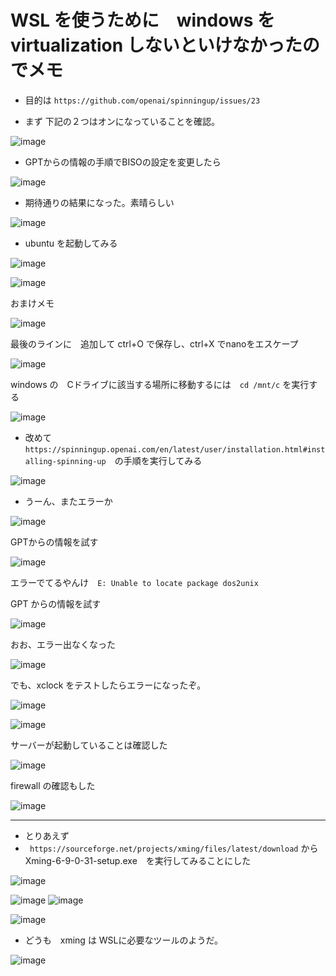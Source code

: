 
# WSL を使うために　windows を virtualization しないといけなかったのでメモ
* 目的は `https://github.com/openai/spinningup/issues/23` 
  

* まず 下記の２つはオンになっていることを確認。

![image](https://github.com/jamad/jamad.github.io/assets/949913/9579aac8-5958-48e7-a3f9-852c636d14bd)

* GPTからの情報の手順でBISOの設定を変更したら

![image](https://github.com/jamad/jamad.github.io/assets/949913/5b324f91-ee55-4c1c-8dbd-572c6e6e1733)

* 期待通りの結果になった。素晴らしい

![image](https://github.com/jamad/jamad.github.io/assets/949913/f5939a09-8c80-4c90-b03b-2362a13b637b)

* ubuntu を起動してみる

![image](https://github.com/jamad/jamad.github.io/assets/949913/e131b052-5051-4cfe-b90e-e11348a78718)

![image](https://github.com/jamad/jamad.github.io/assets/949913/e2ed3225-40ec-49af-98ba-e1242ce1afff)



おまけメモ

![image](https://github.com/jamad/jamad.github.io/assets/949913/b5946f82-c4a7-4483-854b-e33775cab184)

最後のラインに　追加して ctrl+O で保存し、ctrl+X でnanoをエスケープ

![image](https://github.com/jamad/jamad.github.io/assets/949913/bd6b2247-fa91-41f2-8f2a-70e40a0ac439)


windows の　Cドライブに該当する場所に移動するには　`cd /mnt/c` を実行する

![image](https://github.com/jamad/jamad.github.io/assets/949913/9fe40d8a-8fdc-4a6f-a01b-656dc0aeb9a6)

* 改めて　`https://spinningup.openai.com/en/latest/user/installation.html#installing-spinning-up`　の手順を実行してみる

![image](https://github.com/jamad/jamad.github.io/assets/949913/30bc1420-54b3-4e5c-9d30-2b87275a0d85)

* うーん、またエラーか

![image](https://github.com/jamad/jamad.github.io/assets/949913/1829d266-9ca9-4ba9-bcc3-279c1309230e)


GPTからの情報を試す

![image](https://github.com/jamad/jamad.github.io/assets/949913/c81d75d4-0dc0-4bca-afbc-8b7afcc7c27a)

エラーでてるやんけ　`E: Unable to locate package dos2unix`

GPT からの情報を試す

![image](https://github.com/jamad/jamad.github.io/assets/949913/71435c5f-2d59-46ec-bbe5-f1ef5b9e7c51)

おお、エラー出なくなった

![image](https://github.com/jamad/jamad.github.io/assets/949913/389f6748-f21c-4cfc-aaf9-1e1d7a22c57c)


でも、xclock をテストしたらエラーになったぞ。

![image](https://github.com/jamad/jamad.github.io/assets/949913/4479c621-4d11-4bd8-8569-f00f2c5639e2)


![image](https://github.com/jamad/jamad.github.io/assets/949913/598b0a26-6b30-439f-bd37-323128103a37)

サーバーが起動していることは確認した

![image](https://github.com/jamad/jamad.github.io/assets/949913/b1f28c17-c455-4b1e-9eb9-77d838832984)


firewall の確認もした

![image](https://github.com/jamad/jamad.github.io/assets/949913/36ca8f76-885f-42af-a3de-6680a4f597f9)


---

* とりあえず
* ` https://sourceforge.net/projects/xming/files/latest/download` から　Xming-6-9-0-31-setup.exe　を実行してみることにした


![image](https://github.com/jamad/jamad.github.io/assets/949913/5a4de3fb-f976-4fdf-806d-edc29e02edde)

![image](https://github.com/jamad/jamad.github.io/assets/949913/1ac2718f-4e89-4416-82e0-7cf91fe5e5d6)
![image](https://github.com/jamad/jamad.github.io/assets/949913/b56776af-99ed-42fb-a5ce-8fabcd18b1cc)

![image](https://github.com/jamad/jamad.github.io/assets/949913/87611f9a-fa06-4072-b930-3c6ae1911573)


* どうも　xming は WSLに必要なツールのようだ。

![image](https://github.com/jamad/jamad.github.io/assets/949913/79ee38f8-c7c9-4f2e-a627-6c3521314a5e)


